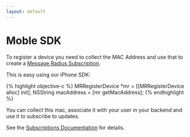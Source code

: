```yaml
---
layout: default
---
```

# Moble SDK

To register a device you need to collect the MAC Address and use that to create a [Message Radius Subscription](/subscriptions.html).

This is easy using our iPhone SDK:

{% highlight objective-c %}
MRRegisterDevice *mr = [[MRRegisterDevice alloc] init];
NSString macAddress = [mr getMacAddress];
{% endhighlight %}

You can collect this mac, associate it with your user in your backend and use it to subscribe to updates.

See the [Subscriptions Documentation](/subscriptions.html) for details.
